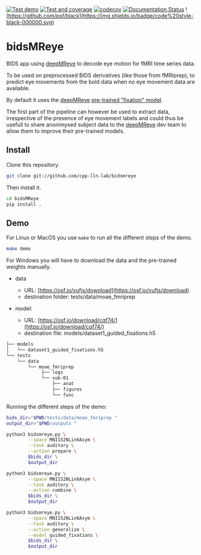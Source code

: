 [![Test demo](https://github.com/cpp-lln-lab/bidsMReye/actions/workflows/test_demo.yml/badge.svg)](https://github.com/cpp-lln-lab/bidsMReye/actions/workflows/test_demo.yml)
[![Test and coverage](https://github.com/cpp-lln-lab/bidsMReye/actions/workflows/test_and_coverage.yml/badge.svg)](https://github.com/cpp-lln-lab/bidsMReye/actions/workflows/test_and_coverage.yml)
[![codecov](https://codecov.io/gh/cpp-lln-lab/bidsMReye/branch/main/graph/badge.svg?token=G5fm2kaloM)](https://codecov.io/gh/cpp-lln-lab/bidsMReye)
[![Documentation Status](https://readthedocs.org/projects/bidsmreye/badge/?version=latest)](https://bidsmreye.readthedocs.io/en/latest/?badge=latest)
![https://github.com/psf/black](https://img.shields.io/badge/code%20style-black-000000.svg)

# bidsMReye

BIDS app using [deepMReye](https://github.com/DeepMReye/DeepMReye) to decode eye
motion for fMRI time series data.

To be used on preprocessed BIDS derivatives (like those from fMRIprep), to
predict eye movements from the bold data when no eye movement data are
available.

By default it uses the [deepMReye](https://github.com/DeepMReye/DeepMReye)
[pre-trained "fixation" model](https://osf.io/cqf74).

The first part of the pipeline can however be used to extract data, irrespective
of the presence of eye movement labels and could thus be usefull to share
anonimysed subject data to the
[deepMReye](https://github.com/DeepMReye/DeepMReye) dev team to allow them to
improve their pre-trained models.

## Install

Clone this repository.

```bash
git clone git://github.com/cpp-lln-lab/bidsmreye
```

Then install it.

```bash
cd bidsMReye
pip install .
```

## Demo

For Linux or MacOS you use `make` to run all the different steps of the demo.

```bash
make demo
```

For Windows you will have to download the data and the pre-trained weights
manually.

- data
  - URL: [https://osf.io/vufjs/download](https://osf.io/vufjs/download)
  - destination folder: tests/data/moae_fmriprep

- model:
  - URL: [https://osf.io/download/cqf74/](https://osf.io/download/cqf74/)
  - destination file: models/dataset1_guided_fixations.h5

```bash
├── models
│   └── dataset1_guided_fixations.h5
└── tests
    └── data
        └── moae_fmriprep
             ├── logs
             └── sub-01
                 ├── anat
                 ├── figures
                 └── func
```

Running the different steps of the demo:

```bash
bids_dir="$PWD/tests/data/moae_fmriprep "
output_dir="$PWD/outputs "

python3 bidsmreye.py \
        --space MNI152NLin6Asym \
        --task auditory \
        --action prepare \
        $bids_dir \
        $output_dir

python3 bidsmreye.py \
        --space MNI152NLin6Asym \
        --task auditory \
        --action combine \
        $bids_dir \
        $output_dir

python3 bidsmreye.py \
        --space MNI152NLin6Asym \
        --task auditory \
        --action generalize \
        --model guided_fixations \
        $bids_dir \
        $output_dir
```

